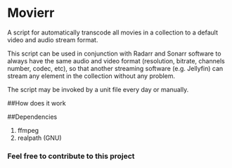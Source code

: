 # Movierr
A script for automatically transcode all movies in a collection to a default video and audio stream format.

This script can be used in conjunction with Radarr and Sonarr software 
to always have the same audio and video format (resolution, bitrate, channels number, codec, etc), 
so that another streaming software (e.g. Jellyfin) can stream any element in the collection without any problem.

The script may be invoked by a unit file every day or manually.

##How does it work


##Dependencies
1. ffmpeg
2. realpath (GNU)

### Feel free to contribute to this project
